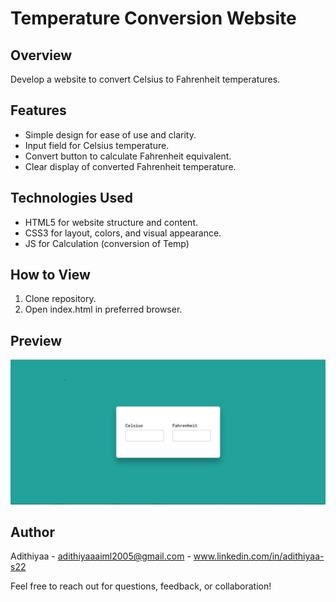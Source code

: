 # Temperature Conversion Website

## Overview
Develop a website to convert Celsius to Fahrenheit temperatures.

## Features
- Simple design for ease of use and clarity.
- Input field for Celsius temperature.
- Convert button to calculate Fahrenheit equivalent.
- Clear display of converted Fahrenheit temperature.

## Technologies Used
- HTML5 for website structure and content.
- CSS3 for layout, colors, and visual appearance.
- JS for Calculation (conversion of Temp)

## How to View
1. Clone repository.
2. Open index.html in preferred browser.

## Preview
![Conversion Website Preview](screenshot.JPG)

## Author
Adithiyaa - adithiyaaaiml2005@gmail.com - www.linkedin.com/in/adithiyaa-s22

Feel free to reach out for questions, feedback, or collaboration!

